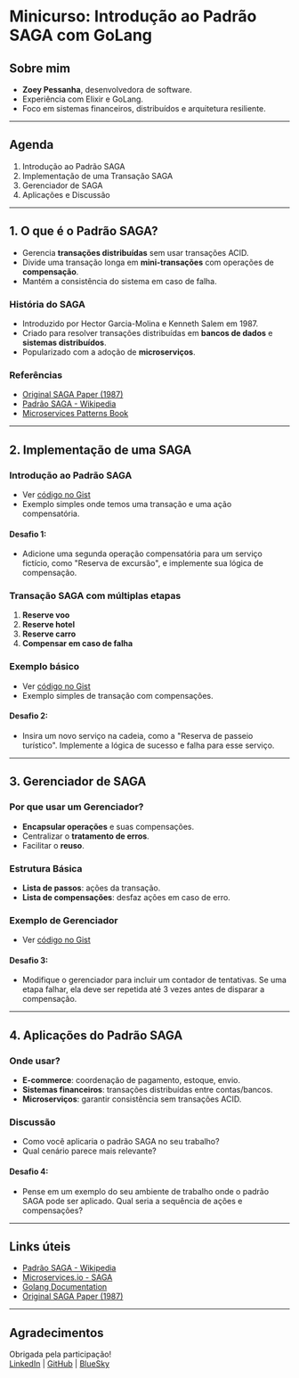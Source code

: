 # Minicurso: Introdução ao Padrão SAGA com GoLang

## Sobre mim

- **Zoey Pessanha**, desenvolvedora de software.
- Experiência com Elixir e GoLang.
- Foco em sistemas financeiros, distribuídos e arquitetura resiliente.

---

## Agenda

1. Introdução ao Padrão SAGA
2. Implementação de uma Transação SAGA
3. Gerenciador de SAGA
4. Aplicações e Discussão

---

## 1. O que é o Padrão SAGA?

- Gerencia **transações distribuídas** sem usar transações ACID.
- Divide uma transação longa em **mini-transações** com operações de **compensação**.
- Mantém a consistência do sistema em caso de falha.

### História do SAGA

- Introduzido por Hector Garcia-Molina e Kenneth Salem em 1987.
- Criado para resolver transações distribuídas em **bancos de dados** e **sistemas distribuídos**.
- Popularizado com a adoção de **microserviços**.

### Referências

- [Original SAGA Paper (1987)](https://dl.acm.org/doi/10.1145/38713.38742)
- [Padrão SAGA - Wikipedia](https://en.wikipedia.org/wiki/Saga_pattern)
- [Microservices Patterns Book](https://microservices.io/patterns/data/saga.html)

---

## 2. Implementação de uma SAGA

### Introdução ao Padrão SAGA

- Ver [código no Gist](https://gist.github.com/zoedsoupe/c79f9a7c71e4a2c3e216dbc54d22851c#file-introduction_saga-go)
- Exemplo simples onde temos uma transação e uma ação compensatória.

#### Desafio 1:
- Adicione uma segunda operação compensatória para um serviço fictício, como "Reserva de excursão", e implemente sua lógica de compensação.

### Transação SAGA com múltiplas etapas

1. **Reserve voo**
2. **Reserve hotel**
3. **Reserve carro**
4. **Compensar em caso de falha**

### Exemplo básico

- Ver [código no Gist](https://gist.github.com/zoedsoupe/c79f9a7c71e4a2c3e216dbc54d22851c#file-saga_multi_step-go)
- Exemplo simples de transação com compensações.

#### Desafio 2:
- Insira um novo serviço na cadeia, como a "Reserva de passeio turístico". Implemente a lógica de sucesso e falha para esse serviço.

---

## 3. Gerenciador de SAGA

### Por que usar um Gerenciador?

- **Encapsular operações** e suas compensações.
- Centralizar o **tratamento de erros**.
- Facilitar o **reuso**.

### Estrutura Básica

- **Lista de passos**: ações da transação.
- **Lista de compensações**: desfaz ações em caso de erro.

### Exemplo de Gerenciador

- Ver [código no Gist](https://gist.github.com/zoedsoupe/c79f9a7c71e4a2c3e216dbc54d22851c#file-saga_manager-go)

#### Desafio 3:
- Modifique o gerenciador para incluir um contador de tentativas. Se uma etapa falhar, ela deve ser repetida até 3 vezes antes de disparar a compensação.

---

## 4. Aplicações do Padrão SAGA

### Onde usar?

- **E-commerce**: coordenação de pagamento, estoque, envio.
- **Sistemas financeiros**: transações distribuídas entre contas/bancos.
- **Microserviços**: garantir consistência sem transações ACID.

### Discussão

- Como você aplicaria o padrão SAGA no seu trabalho?
- Qual cenário parece mais relevante?

#### Desafio 4:
- Pense em um exemplo do seu ambiente de trabalho onde o padrão SAGA pode ser aplicado. Qual seria a sequência de ações e compensações?

---

## Links úteis

- [Padrão SAGA - Wikipedia](https://en.wikipedia.org/wiki/Saga_pattern)
- [Microservices.io - SAGA](https://microservices.io/patterns/data/saga.html)
- [Golang Documentation](https://golang.org/doc/)
- [Original SAGA Paper (1987)](https://dl.acm.org/doi/10.1145/38713.38742)

---

## Agradecimentos

Obrigada pela participação!  
[LinkedIn](https://linkedin.com/in/zoedsoupe) | [GitHub](https://github.com/zoedsoupe) | [BlueSky](https://bsky.app/profile/zoedsoupe.zeetech.io)

